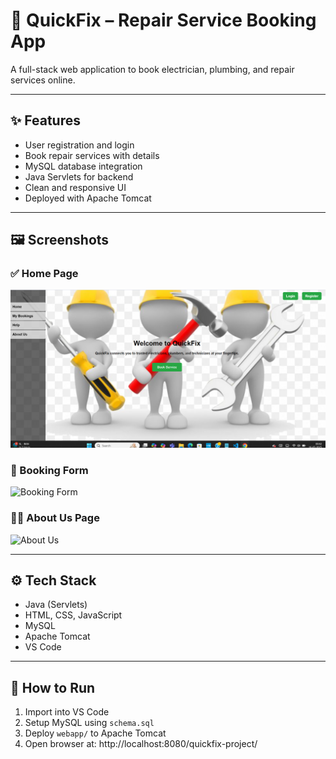 # 🔧 QuickFix – Repair Service Booking App

A full-stack web application to book electrician, plumbing, and repair services online.

---

## ✨ Features
- User registration and login
- Book repair services with details
- MySQL database integration
- Java Servlets for backend
- Clean and responsive UI
- Deployed with Apache Tomcat

---

## 🖼️ Screenshots

### ✅ Home Page
![Home Page](screenshots/homepage.png)

### 🧾 Booking Form
![Booking Form](screenshots/booking-form.png)

### 👨‍🔧 About Us Page
![About Us](screenshots/about-us.png)

---

## ⚙️ Tech Stack

- Java (Servlets)
- HTML, CSS, JavaScript
- MySQL
- Apache Tomcat
- VS Code

---

## 🚀 How to Run

1. Import into VS Code
2. Setup MySQL using `schema.sql`
3. Deploy `webapp/` to Apache Tomcat
4. Open browser at:  http://localhost:8080/quickfix-project/
